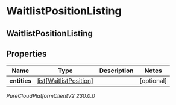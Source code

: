 # WaitlistPositionListing

## WaitlistPositionListing

## Properties

|Name | Type | Description | Notes|
|------------ | ------------- | ------------- | -------------|
| **entities** | [list[WaitlistPosition]](WaitlistPosition) |  | [optional] |



_PureCloudPlatformClientV2 230.0.0_
